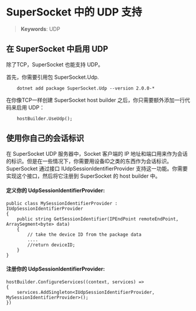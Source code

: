 # SuperSocket 中的 UDP 支持

> __Keywords__: UDP

## 在 SuperSocket 中启用 UDP

除了TCP，SuperSocket 也能支持 UDP。

首先，你需要引用包 SuperSocket.Udp.

        dotnet add package SuperSocket.Udp --version 2.0.0-*


在你像TCP一样创建 SuperSocket host builder 之后，你只需要额外添加一行代码来启用 UDP：

        hostBuilder.UseUdp();



## 使用你自己的会话标识

在 SuperSocket UDP 服务器中，Socket 客户端的 IP 地址和端口用来作为会话的标识。但是在一些情况下，你需要用设备ID之类的东西作为会话标识。SuperSocket 通过接口 IUdpSessionIdentifierProvider 支持这一功能。你需要实现这个接口，然后将它注册到 SuperSocket 的 host builder 中。


#### 定义你的 UdpSessionIdentifierProvider:


    public class MySessionIdentifierProvider : IUdpSessionIdentifierProvider
    {
        public string GetSessionIdentifier(IPEndPoint remoteEndPoint, ArraySegment<byte> data)
        {
            // take the device ID from the package data
            ....
            //return deviceID;
        }
    }


#### 注册你的 UdpSessionIdentifierProvider:

    hostBuilder.ConfigureServices((context, services) =>
    {
        services.AddSingleton<IUdpSessionIdentifierProvider, MySessionIdentifierProvider>();                
    })